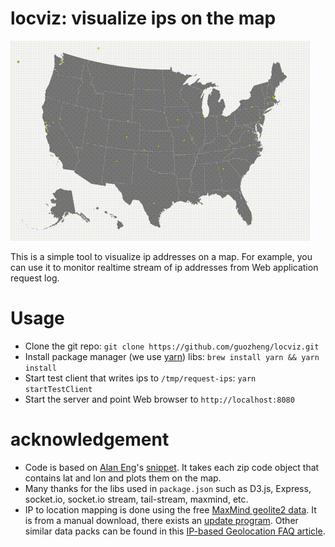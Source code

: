 # locviz: visualize ips on the map

![screencast](public/images/locviz.gif)

This is a simple tool to visualize ip addresses on a map. For example, you can use it to monitor realtime stream of ip addresses from Web application request log.

# Usage

   * Clone the git repo: `git clone https://github.com/guozheng/locviz.git`
   * Install package manager (we use [yarn](https://yarnpkg.com/en/)) libs: `brew install yarn && yarn install`
   * Start test client that writes ips to `/tmp/request-ips`: `yarn startTestClient`
   * Start the server and point Web browser to `http://localhost:8080`

# acknowledgement

   * Code is based on [Alan Eng](https://bl.ocks.org/alaneng/)'s [snippet](https://bl.ocks.org/alaneng/14cec7865dc5faf91ebb551878b4b010). It takes each zip code object that contains lat and lon and plots them on the map.
   * Many thanks for the libs used in `package.json` such as D3.js, Express, socket.io, socket.io stream, tail-stream, maxmind, etc.
   * IP to location mapping is done using the free [MaxMind geolite2 data](https://dev.maxmind.com/geoip/geoip2/geolite2/). It is from a manual download, there exists an [update program](https://dev.maxmind.com/geoip/geoipupdate/). Other similar data packs can be found in this [IP-based Geolocation FAQ article](https://www.iplocation.net/).